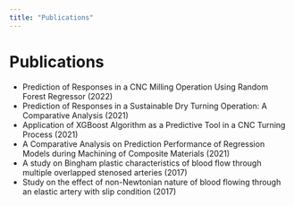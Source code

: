 ```yaml
---
title: "Publications"
---
```

<div class="container">
    <h1>Publications</h1>
    <ul class="pub-list">
        <li>Prediction of Responses in a CNC Milling Operation Using Random Forest Regressor (2022)</li>
        <li>Prediction of Responses in a Sustainable Dry Turning Operation: A Comparative Analysis (2021)</li>
        <li>Application of XGBoost Algorithm as a Predictive Tool in a CNC Turning Process (2021)</li>
        <li>A Comparative Analysis on Prediction Performance of Regression Models during Machining of Composite Materials (2021)</li>
        <li>A study on Bingham plastic characteristics of blood flow through multiple overlapped stenosed arteries (2017)</li>
        <li>Study on the effect of non-Newtonian nature of blood flowing through an elastic artery with slip condition (2017)</li>
    </ul>
</div>
